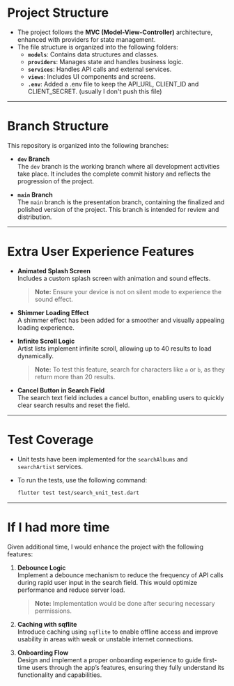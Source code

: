 # Project Structure

- The project follows the **MVC (Model-View-Controller)** architecture, enhanced with providers for state management.  
- The file structure is organized into the following folders:  
  - **`models`**: Contains data structures and classes.  
  - **`providers`**: Manages state and handles business logic.  
  - **`services`**: Handles API calls and external services.  
  - **`views`**: Includes UI components and screens.
  - **`.env`**: Added a .env file to keep the API_URL, CLIENT_ID and CLIENT_SECRET. (usually I don't push this file)

---


# Branch Structure

This repository is organized into the following branches:

- **`dev` Branch**  
  The `dev` branch is the working branch where all development activities take place. It includes the complete commit history and reflects the progression of the project.

- **`main` Branch**  
  The `main` branch is the presentation branch, containing the finalized and polished version of the project. This branch is intended for review and distribution.

---


# Extra User Experience Features

- **Animated Splash Screen**  
  Includes a custom splash screen with animation and sound effects.  
  > **Note:** Ensure your device is not on silent mode to experience the sound effect.  

- **Shimmer Loading Effect**  
  A shimmer effect has been added for a smoother and visually appealing loading experience.  

- **Infinite Scroll Logic**  
  Artist lists implement infinite scroll, allowing up to 40 results to load dynamically.  
  > **Note:** To test this feature, search for characters like `a` or `b`, as they return more than 20 results.  

- **Cancel Button in Search Field**  
  The search text field includes a cancel button, enabling users to quickly clear search results and reset the field.

---

# Test Coverage

- Unit tests have been implemented for the `searchAlbums` and `searchArtist` services.  
- To run the tests, use the following command:
   
  ```bash
  flutter test test/search_unit_test.dart

---

# If I had more time

Given additional time, I would enhance the project with the following features:

1. **Debounce Logic**  
   Implement a debounce mechanism to reduce the frequency of API calls during rapid user input in the search field. This would optimize performance and reduce server load.  
   > **Note:** Implementation would be done after securing necessary permissions.
   

2. **Caching with sqflite**  
   Introduce caching using `sqflite` to enable offline access and improve usability in areas with weak or unstable internet connections.
   

4. **Onboarding Flow**  
   Design and implement a proper onboarding experience to guide first-time users through the app’s features, ensuring they fully understand its functionality and capabilities.

  

